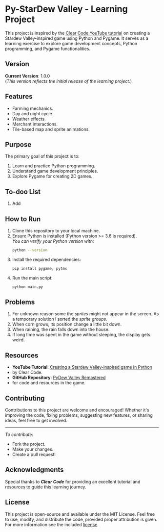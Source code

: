 # Py-StarDew Valley - Learning Project

This project is inspired by the [Clear Code YouTube tutorial](https://www.youtube.com/watch?v=T4IX36sP_0c) 
on creating a Stardew Valley-inspired game using Python and Pygame. It serves as a learning exercise to explore 
game development concepts, Python programming, and Pygame functionalities.

## Version
**Current Version**: 1.0.0  
(*This version reflects the initial release of the learning project.*)

## Features
- Farming mechanics.
- Day and night cycle.
- Weather effects.
- Merchant interactions.
- Tile-based map and sprite animations.

## Purpose
The primary goal of this project is to:
1. Learn and practice Python programming.
2. Understand game development principles.
3. Explore Pygame for creating 2D games.

## To-doo List
1. Add 

## How to Run
1. Clone this repository to your local machine.
2. Ensure Python is installed (Python version >= 3.6 is required).  
   *You can verify your Python version with:*
   ```bash
   python --version
   ```
3. Install the required dependencies:
   ```bash
   pip install pygame, pytmx
   ```
4. Run the main script:
   ```bash
   python main.py
   ```
   
## Problems
1. For unknown reason some the _sprites_ might not appear in the screen. As a temporary solution I sorted the
*sprite groups*.
2. When corn grows, its position change a little bit down.
3. When raining, the rain falls down into the house.
4. If long time was spent in the game without sleeping, the display gets weird.

## Resources
- **YouTube Tutorial**: [Creating a Stardew Valley-inspired game in Python](https://www.youtube.com/watch?v=T4IX36sP_0c)
- by Clear Code.
- **GitHub Repository**: [PyDew Valley Remastered](https://github.com/clear-code-projects/PyDew-Valley) 
- for code and resources in the game.

## Contributing
Contributions to this project are welcome and encouraged!
Whether it's improving the code, fixing problems,  suggesting new features, or sharing ideas,
feel free to get involved.
    
---
*To contribute:* 
- Fork the project.
- Make your changes.
- Create a pull request!

## Acknowledgments
Special thanks to **_Clear Code_** for providing an excellent tutorial and resources to guide this learning journey.

## License
This project is open-source and available under the MIT License. Feel free to use, modify, and distribute the code,
provided proper attribution is given. For more information see the included [license](LICENSE).
   
